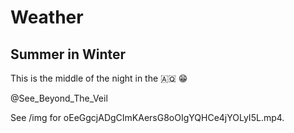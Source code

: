 # Weather

## Summer in Winter

This is the middle of the night in the 🇦🇶
😁

@See_Beyond_The_Veil

See /img for oEeGgcjADgCImKAersG8oOIgYQHCe4jYOLyI5L.mp4.

